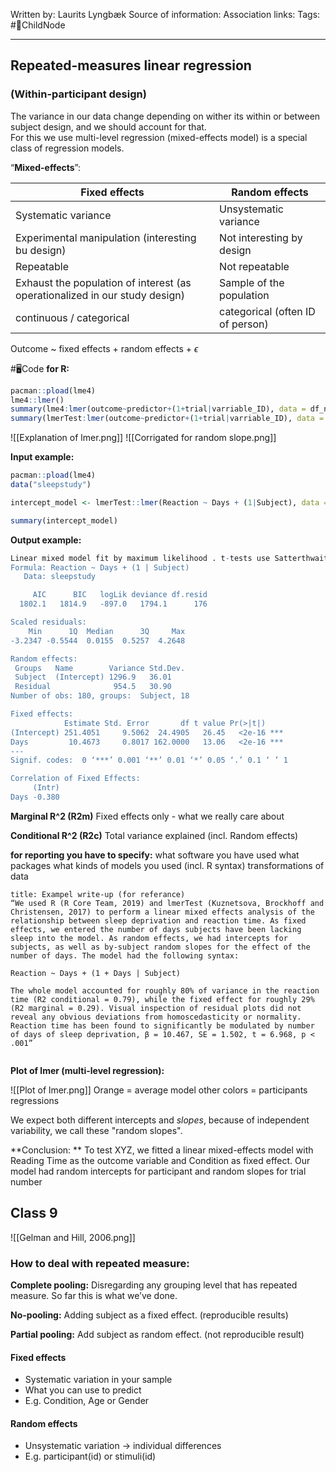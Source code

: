 Written by: Laurits Lyngbæk
Source of information:
Association links:
Tags: #📑ChildNode 
___
##  Repeated-measures linear regression
### (Within-participant design)
The variance in our data change depending on wither its within or between subject design, and we should account for that.  
For this we use multi-level regression (mixed-effects model) is a special class of regression models.

“**Mixed-effects**”:

| Fixed effects                                                               | Random effects            |
| --------------------------------------------------------------------------- | ------------------------- |
| Systematic variance                                                         | Unsystematic variance     |
| Experimental manipulation (interesting bu design)                           | Not interesting by design |
| Repeatable                                                                  | Not repeatable            |
| Exhaust the population of interest (as operationalized in our study design) | Sample of the population  |
| continuous / categorical                                                    | categorical (often ID of person)                          |


Outcome ~ fixed effects + random effects + $\epsilon$



#🖥️Code **for R:**
```r
pacman::pload(lme4)
lme4::lmer()
summary(lme4:lmer(outcome~predictor+(1+trial|varriable_ID), data = df_name)) - for plot etc
summary(lmerTest:lmer(outcome~predictor+(1+trial|varriable_ID), data = df_name)) --> for p values
```
![[Explanation of lmer.png]]
![[Corrigated for random slope.png]]

**Input example:** 
```r
pacman::pload(lme4)
data("sleepstudy")

intercept_model <- lmerTest::lmer(Reaction ~ Days + (1|Subject), data = sleepstudy, REML = F)

summary(intercept_model)

```

**Output example:**
```r
Linear mixed model fit by maximum likelihood . t-tests use Satterthwaite's method ['lmerModLmerTest']
Formula: Reaction ~ Days + (1 | Subject)
   Data: sleepstudy

     AIC      BIC   logLik deviance df.resid 
  1802.1   1814.9   -897.0   1794.1      176 

Scaled residuals: 
    Min      1Q  Median      3Q     Max 
-3.2347 -0.5544  0.0155  0.5257  4.2648 

Random effects:
 Groups   Name        Variance Std.Dev.
 Subject  (Intercept) 1296.9   36.01   
 Residual              954.5   30.90   
Number of obs: 180, groups:  Subject, 18

Fixed effects:
            Estimate Std. Error       df t value Pr(>|t|)    
(Intercept) 251.4051     9.5062  24.4905   26.45   <2e-16 ***
Days         10.4673     0.8017 162.0000   13.06   <2e-16 ***
---
Signif. codes:  0 ‘***’ 0.001 ‘**’ 0.01 ‘*’ 0.05 ‘.’ 0.1 ‘ ’ 1

Correlation of Fixed Effects:
     (Intr)
Days -0.380
```

**Marginal R^2 (R2m)**
Fixed effects only - what we really care about

**Conditional R^2 (R2c)**
Total variance explained (incl. Random effects)

**for reporting you have to specify:**
what software you have used 
what packages 
what kinds of models you used (incl. R syntax) 
transformations of data

```ad-cite
title: Exampel write-up (for referance)
“We used R (R Core Team, 2019) and lmerTest (Kuznetsova, Brockhoff and Christensen, 2017) to perform a linear mixed effects analysis of the relationship between sleep deprivation and reaction time. As fixed effects, we entered the number of days subjects have been lacking sleep into the model. As random effects, we had intercepts for subjects, as well as by-subject random slopes for the effect of the number of days. The model had the following syntax: 

Reaction ~ Days + (1 + Days | Subject) 

The whole model accounted for roughly 80% of variance in the reaction time (R2 conditional = 0.79), while the fixed effect for roughly 29% (R2 marginal = 0.29). Visual inspection of residual plots did not reveal any obvious deviations from homoscedasticity or normality. Reaction time has been found to significantly be modulated by number of days of sleep deprivation, β = 10.467, SE = 1.502, t = 6.968, p < .001”


```


**Plot of lmer (multi-level regression):**

![[Plot of lmer.png]]
Orange = average model
other colors = participants regressions

We expect both different intercepts and *slopes*, because of independent variability, we call these "random slopes". 



**Conclusion: **
To test XYZ, we fitted a linear mixed-effects model with Reading Time as the outcome variable and Condition as fixed effect. Our model had random intercepts for participant and random slopes for trial number







## Class 9
![[Gelman and Hill, 2006.png]] 
### How to deal with repeated measure:
**Complete pooling:**
Disregarding any grouping level that has repeated measure. So far this is what we’ve done.

**No-pooling:**
Adding subject as a fixed effect. (reproducible results)

**Partial pooling:**
Add subject as random effect. (not reproducible result)


#### Fixed effects 
- Systematic variation in your sample 
- What you can use to predict 
- E.g. Condition, Age or Gender
#### Random effects 
- Unsystematic variation -> individual differences 
- E.g. participant(id) or stimuli(id)




